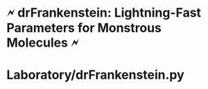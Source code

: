 # 🗲 drFrankenstein: Lightning-Fast Parameters for Monstrous Molecules 🗲

# Laboratory/drFrankenstein.py